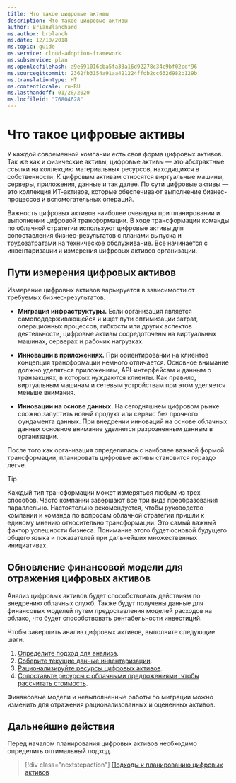 ```yaml
---
title: Что такое цифровые активы
description: Что такое цифровые активы
author: BrianBlanchard
ms.author: brblanch
ms.date: 12/10/2018
ms.topic: guide
ms.service: cloud-adoption-framework
ms.subservice: plan
ms.openlocfilehash: a9e691016cba5fa33a16d92278c34c9bf02cdf96
ms.sourcegitcommit: 2362fb3154a91aa421224ffdb2cc632d982b129b
ms.translationtype: HT
ms.contentlocale: ru-RU
ms.lasthandoff: 01/28/2020
ms.locfileid: "76804628"
---
```

<!-- markdownlint-disable MD026 -->

# <a name="what-is-a-digital-estate"></a>Что такое цифровые активы

У каждой современной компании есть своя форма цифровых активов. Так же как и физические активы, цифровые активы — это абстрактные ссылки на коллекцию материальных ресурсов, находящихся в собственности. К цифровым активам относятся виртуальные машины, серверы, приложения, данные и так далее. По сути цифровые активы — это коллекция ИТ-активов, которые обеспечивают выполнение бизнес-процессов и вспомогательных операций.

Важность цифровых активов наиболее очевидна при планировании и выполнении цифровой трансформации. В ходе трансформации команды по облачной стратегии используют цифровые активы для сопоставления бизнес-результатов с планами выпуска и трудозатратами на техническое обслуживание. Все начинается с инвентаризации и измерения цифровых активов организации.

## <a name="how-can-a-digital-estate-be-measured"></a>Пути измерения цифровых активов

Измерение цифровых активов варьируется в зависимости от требуемых бизнес-результатов.

- **Миграция инфраструктуры.** Если организация является самоподдерживающейся и ищет пути оптимизации затрат, операционных процессов, гибкости или других аспектов деятельности, цифровые активы сосредоточены на виртуальных машинах, серверах и рабочих нагрузках.

- **Инновации в приложениях.** При ориентировании на клиентов концепция трансформации немного отличается. Основное внимание должно уделяться приложениям, API-интерфейсам и данным о транзакциях, в которых нуждаются клиенты. Как правило, виртуальным машинам и сетевым устройствам при этом уделяется меньше внимания.

- **Инновации на основе данных.** На сегодняшнем цифровом рынке сложно запустить новый продукт или сервис без прочного фундамента данных. При внедрении инноваций на основе облачных данных основное внимание уделяется разрозненным данным в организации.

После того как организация определилась с наиболее важной формой трансформации, планировать цифровые активы становится гораздо легче.

> [!TIP]
> Каждый тип трансформации может измеряться любым из трех способов. Часто компании завершают все три вида преобразования параллельно. Настоятельно рекомендуется, чтобы руководство компании и команда по вопросам облачной стратегии пришли к единому мнению относительно трансформации. Это самый важный фактор успешности бизнеса. Понимание этого будет основой будущего общего языка и показателей при дальнейших множественных инициативах.

## <a name="how-can-a-financial-model-be-updated-to-reflect-the-digital-estate"></a>Обновление финансовой модели для отражения цифровых активов

Анализ цифровых активов будет способствовать действиям по внедрению облачных служб. Также будут получены данные для финансовых моделей путем предоставления моделей расходов на облако, что будет способствовать рентабельности инвестиций.

Чтобы завершить анализ цифровых активов, выполните следующие шаги.

1. [Определите подход для анализа](./approach.md).
1. [Соберите текущие данные инвентаризации](./inventory.md).
1. [Рационализируйте ресурсы цифровых активов](./rationalize.md).
1. [Сопоставьте ресурсы с облачными предложениями, чтобы рассчитать стоимость](./calculate.md).

Финансовые модели и невыполненные работы по миграции можно изменить для отражения рационализованных и оцененных активов.

## <a name="next-steps"></a>Дальнейшие действия

Перед началом планирования цифровых активов необходимо определить оптимальный подход.

> [!div class="nextstepaction"]
> [Подходы к планированию цифровых активов](./approach.md)
